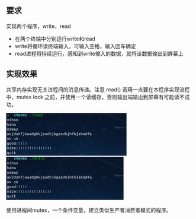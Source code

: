 ## 要求

实现两个程序，write，read

- 在两个终端中分别运⾏write和read
- write将循环读终端输⼊，可输⼊空格，输⼊回车确定
- read进程将持续运⾏，感知到write输⼊的数据，就将该数据输出到屏幕上

## 实现效果

共享内存实现无关进程间的消息传递。注意 read() 调用一点要在本程序实现流程中，mutex lock 之前，并使用一个读缓存，否则输出端输出到屏幕有可能读不成功。

<img src="images/readme_pic/image-20220301134451649.png" alt="image-20220301134451649" style="zoom:67%;" />

<img src="images/readme_pic/image-20220301134545881.png" alt="image-20220301134545881" style="zoom:67%;" />



使用进程间mutex，一个条件变量，建立类似生产者消费者模式的程序。

